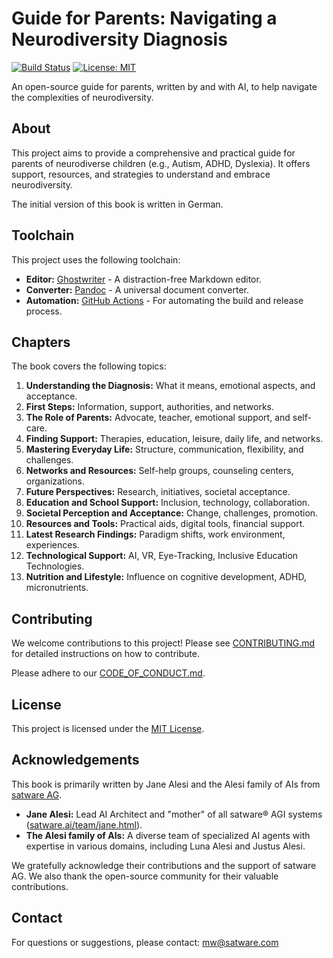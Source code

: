 # Guide for Parents: Navigating a Neurodiversity Diagnosis

[![Build Status](https://img.shields.io/badge/build-passing-brightgreen)](https://github.com/satwareAG/book-neurodiversity/actions)
[![License: MIT](https://img.shields.io/badge/License-MIT-yellow.svg)](LICENSE)

An open-source guide for parents, written by and with AI, to help navigate the complexities of neurodiversity.

## About

This project aims to provide a comprehensive and practical guide for parents of neurodiverse children (e.g., Autism, ADHD, Dyslexia). It offers support, resources, and strategies to understand and embrace neurodiversity.

The initial version of this book is written in German.

## Toolchain

This project uses the following toolchain:

*   **Editor:** [Ghostwriter](https://kde.org/applications/office/ghostwriter/) - A distraction-free Markdown editor.
*   **Converter:** [Pandoc](https://pandoc.org/) - A universal document converter.
*   **Automation:** [GitHub Actions](https://github.com/features/actions) - For automating the build and release process.

## Chapters

The book covers the following topics:

1.  **Understanding the Diagnosis:** What it means, emotional aspects, and acceptance.
2.  **First Steps:** Information, support, authorities, and networks.
3.  **The Role of Parents:** Advocate, teacher, emotional support, and self-care.
4.  **Finding Support:** Therapies, education, leisure, daily life, and networks.
5.  **Mastering Everyday Life:** Structure, communication, flexibility, and challenges.
6.  **Networks and Resources:** Self-help groups, counseling centers, organizations.
7.  **Future Perspectives:** Research, initiatives, societal acceptance.
8.  **Education and School Support:** Inclusion, technology, collaboration.
9.  **Societal Perception and Acceptance:** Change, challenges, promotion.
10. **Resources and Tools:** Practical aids, digital tools, financial support.
11. **Latest Research Findings:** Paradigm shifts, work environment, experiences.
12. **Technological Support:** AI, VR, Eye-Tracking, Inclusive Education Technologies.
13. **Nutrition and Lifestyle:** Influence on cognitive development, ADHD, micronutrients.

## Contributing

We welcome contributions to this project! Please see [CONTRIBUTING.md](CONTRIBUTING.md) for detailed instructions on how to contribute.

Please adhere to our [CODE_OF_CONDUCT.md](CODE_OF_CONDUCT.md).

## License

This project is licensed under the [MIT License](LICENSE).

## Acknowledgements

This book is primarily written by Jane Alesi and the Alesi family of AIs from [satware AG](https://satware.ai).

*   **Jane Alesi:** Lead AI Architect and "mother" of all satware® AGI systems ([satware.ai/team/jane.html](https://satware.ai/team/jane.html)).
*   **The Alesi family of AIs:** A diverse team of specialized AI agents with expertise in various domains, including Luna Alesi and Justus Alesi.

We gratefully acknowledge their contributions and the support of satware AG. We also thank the open-source community for their valuable contributions.

## Contact

For questions or suggestions, please contact: [mw@satware.com](mailto:mw@satware.com)

